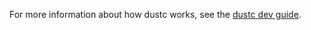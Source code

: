 For more information about how dustc works, see the [dustc dev guide].

[dustc dev guide]: https://dustc-dev-guide.dust-lang.org/
